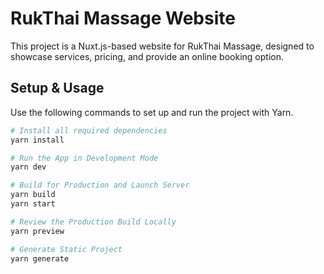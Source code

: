 # RukThai Massage Website

This project is a Nuxt.js-based website for RukThai Massage, designed to showcase services, pricing, and provide an online booking option.

## Setup & Usage

Use the following commands to set up and run the project with Yarn.

```bash
# Install all required dependencies
yarn install

# Run the App in Development Mode
yarn dev

# Build for Production and Launch Server
yarn build
yarn start

# Review the Production Build Locally
yarn preview

# Generate Static Project
yarn generate
